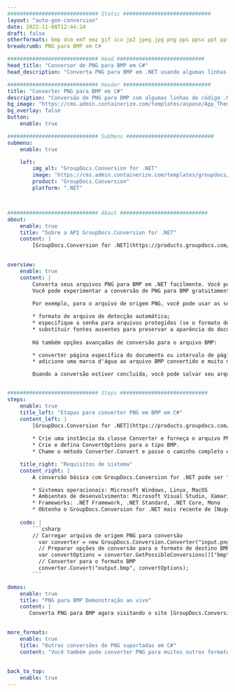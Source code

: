 ```yaml
---
############################# Static ############################
layout: "auto-gen-conversion"
date: 2022-11-08T12:44:24
draft: false
otherformats: bmp dcm emf emz gif ico jp2 jpeg jpg png pps ppsx ppt pptx psb psd svg svgz tga tif tiff webp wmf wmz
breadcrumb: PNG para BMP em C#

############################# Head ############################
head_title: "Conversor de PNG para BMP em C#"
head_description: "Converta PNG para BMP em .NET usando algumas linhas de código. Use a API de conversão de documentos do GroupDocs para converter mais de 160 formatos de arquivo."

############################# Header ############################
title: "Converter PNG para BMP em C#"
description: "Conversão de PNG para BMP com algumas linhas de código .NET"
bg_image: "https://cms.admin.containerize.com/templates/aspose/App_Themes/V3/images/bg/header1.png"
bg_overlay: false
button:
    enable: true

############################# SubMenu ############################
submenu:
    enable: true

    left:
        img_alt: "GroupDocs.Conversion for .NET"
        image: "https://cms.admin.containerize.com/templates/groupdocs/images/product-logos/90x90-noborder/groupdocs-conversion-net.png"
        product: "GroupDocs.Conversion"
        platform: ".NET"



############################# About ############################
about:
    enable: true
    title: "Sobre a API GroupDocs.Conversion for .NET"
    content: |
        [GroupDocs.Conversion for .NET](https://products.groupdocs.com/conversion/net/) pode ser usado para converter Microsoft Word, Excel, PowerPoint, PDF, Visio e outros formatos. GroupDocs.Conversion é uma API independente que é adequada para sistemas internos e de back-end onde é necessário alto desempenho. Não depende de nenhum software como Microsoft ou Open Office.
    

overview:
    enable: true
    content: |
        Converta seus arquivos PNG para BMP em .NET facilmente. Você pode usar apenas algumas linhas de código C# em qualquer plataforma de sua escolha, como - Windows, Linux, macOS.
        Você pode experimentar a conversão de PNG para BMP gratuitamente e avaliar a qualidade dos resultados da conversão. Juntamente com cenários de conversão de arquivo simples, você pode tentar opções mais avançadas para carregar o arquivo de origem PNG e para salvar o resultado de saída BMP. 
        
        Por exemplo, para o arquivo de origem PNG, você pode usar as seguintes opções de carregamento:

        * formato de arquivo de detecção automática;
        * especifique a senha para arquivos protegidos (se o formato de arquivo suportar);
        * substituir fontes ausentes para preservar a aparência do documento.
        
        Há também opções avançadas de conversão para o arquivo BMP:

        * converter página específica do documento ou intervalo de páginas;
        * adicione uma marca d'água ao arquivo BMP convertido e muito mais.

        Quando a conversão estiver concluída, você pode salvar seu arquivo BMP no caminho do arquivo local ou em qualquer armazenamento de terceiros, como FTP, Amazon S3, Google Drive, Dropbox etc. Observe - para converter PNG para {{ TO}} não há necessidade de nenhum software adicional instalado - como MS Office, Open Office, Adobe Acrobat Reader etc.


############################# Steps ############################
steps:
    enable: true
    title_left: "Etapas para converter PNG em BMP em C#"
    content_left: |
        [GroupDocs.Conversion for .NET](https://products.groupdocs.com/conversion/net/) torna mais fácil para os desenvolvedores converter um arquivo PNG para BMP com algumas linhas de código.
        
        * Crie uma instância da classe Converter e forneça o arquivo PNG com o caminho completo
        * Crie e defina ConvertOptions para o tipo BMP.
        * Chame o método Converter.Convert e passe o caminho completo e o formato (BMP) como parâmetro

    title_right: "Requisitos de sistema"
    content_right: |
        A conversão básica com GroupDocs.Conversion for .NET pode ser feita em apenas algumas etapas simples. Nossas APIs são suportadas em todas as principais plataformas e sistemas operacionais. Antes de executar o código abaixo, certifique-se de ter os seguintes pré-requisitos instalados em seu sistema.

        * Sistemas operacionais: Microsoft Windows, Linux, MacOS
        * Ambientes de desenvolvimento: Microsoft Visual Studio, Xamarin, MonoDevelop
        * Frameworks: .NET Framework, .NET Standard, .NET Core, Mono
        * Obtenha o GroupDocs.Conversion for .NET mais recente de [Nuget](https://www.nuget.org/packages/groupdocs.conversion)
         
    code: |
        ```csharp    
        // Carregar arquivo de origem PNG para conversão
          var converter = new GroupDocs.Conversion.Converter("input.png");
          // Preparar opções de conversão para o formato de destino BMP
          var convertOptions = converter.GetPossibleConversions()["bmp"].ConvertOptions;
          // Converter para o formato BMP
          converter.Convert("output.bmp", convertOptions);
        ```

demos:
    enable: true
    title: "PNG para BMP Demonstração ao vivo"
    content: |
       Converta PNG para BMP agora visitando o site [GroupDocs.Conversion App](https://products.groupdocs.app/conversion/family). A demonstração online tem as seguintes vantagens
          

more_formats:
    enable: true
    title: "Outras conversões de PNG suportadas em C#"
    content: "Você também pode converter PNG para muitos outros formatos de arquivo. Por favor, veja a lista abaixo."
       
       
back_to_top:
    enable: true
---
```

